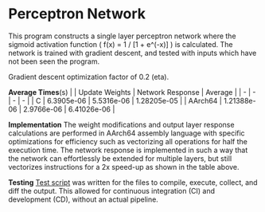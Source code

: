 # Perceptron Network
This program constructs a single layer perceptron network where the sigmoid
activation function ( f(x) = 1 / [1 + e^(-x)] ) is calculated. The network is
trained with gradient descent, and tested with inputs which have not been seen
the program.

Gradient descent optimization factor of 0.2 (eta).

**Average Times**(s)
| | Update Weights | Network Response | Average |
| - | - | - | - |
| C | 6.3905e-06 | 5.5316e-06 | 1.28205e-05 |
| AArch64 | 1.21388e-06 | 2.9766e-06 | 6.41026e-06 |

**Implementation**
The weight modifications and output layer response calculations are performed in
AArch64 assembly language with specific optimizations for efficiency such as
vectorizing all operations for half the execution time. The network response is
implemented in such a way that the network can effortlessly be extended for
multiple layers, but still vectorizes instructions for a 2x speed-up as shown
in the table above.

**Testing**
[Test script](testrun.sh) was written for the files to compile, execute,
collect, and diff the output. This allowed for continuous integration (CI) and
development (CD), without an actual pipeline.

